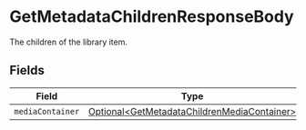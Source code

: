 # GetMetadataChildrenResponseBody

The children of the library item.


## Fields

| Field                                                                                                        | Type                                                                                                         | Required                                                                                                     | Description                                                                                                  |
| ------------------------------------------------------------------------------------------------------------ | ------------------------------------------------------------------------------------------------------------ | ------------------------------------------------------------------------------------------------------------ | ------------------------------------------------------------------------------------------------------------ |
| `mediaContainer`                                                                                             | [Optional\<GetMetadataChildrenMediaContainer>](../../models/operations/GetMetadataChildrenMediaContainer.md) | :heavy_minus_sign:                                                                                           | N/A                                                                                                          |